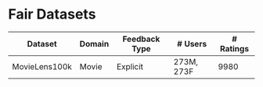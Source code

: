 # Fair Datasets

|  Dataset     | Domain    | Feedback Type | # Users  | # Ratings |
|--------------|-----------|---------------|----------|-----------|
| MovieLens100k    | Movie     |  Explicit     |  273M, 273F   |   9980       |
